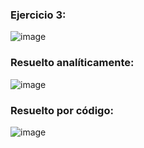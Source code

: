 ### Ejercicio 3:

![image](https://github.com/Jorge11Romero/Metodos-Numericos/assets/147437900/e0c85de5-9b60-48fe-bb7d-68c2da01aac9)

### Resuelto analíticamente:

![image](https://github.com/Jorge11Romero/Metodos-Numericos/assets/147437900/44765b3c-09d0-47d4-b98c-7e15b8fda6fd)

### Resuelto por código:

![image](https://github.com/Jorge11Romero/Metodos-Numericos/assets/147437900/f59d39f2-9219-4a1f-848e-ef51963e6859)

